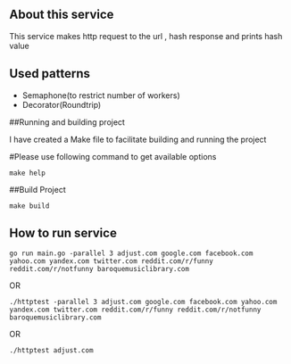 ## About this service
This service makes http request to the url , hash response and prints hash value

## Used patterns
- Semaphone(to restrict number of workers)
- Decorator(Roundtrip)

##Running and building project

I have created a Make file to facilitate building and running the project

#Please use following command to get available options

```shell
make help
```

##Build Project

```shell
make build
```

## How to run service

```shell
go run main.go -parallel 3 adjust.com google.com facebook.com yahoo.com yandex.com twitter.com reddit.com/r/funny reddit.com/r/notfunny baroquemusiclibrary.com
```
OR

```shell
./httptest -parallel 3 adjust.com google.com facebook.com yahoo.com yandex.com twitter.com reddit.com/r/funny reddit.com/r/notfunny baroquemusiclibrary.com
```
OR

```shell
./httptest adjust.com
```
